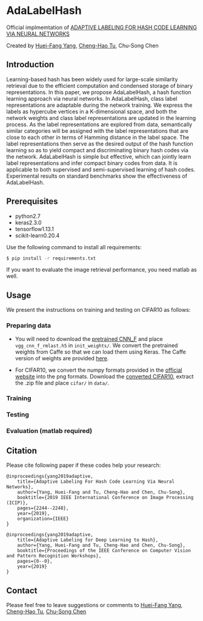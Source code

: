 # AdaLabelHash
Official implmemtation of [ADAPTIVE LABELING FOR HASH CODE LEARNING VIA NEURAL NETWORKS](https://ieeexplore.ieee.org/document/8803011)

Created by [Huei-Fang Yang](https://github.com/hueifang), [Cheng-Hao Tu](https://github.com/andytu28), Chu-Song Chen 

## Introduction 
Learning-based hash has been widely used for large-scale similarity retrieval due to the efficient computation and condensed storage of binary representations. In this paper, we propose AdaLabelHash, a hash function learning approach via neural networks. In AdaLabelHash, class label representations are adaptable during the network training. We express the labels as hypercube vertices in a K-dimensional space, and both the network weights and class label representations are updated in the learning process. As the label representations are explored from data, semantically similar categories will be assigned with the label representations that are close to each other in terms of Hamming distance in the label space. The label representations then serve as the desired output of the hash function learning so as to yield compact and discriminating binary hash codes via the network. AdaLabelHash is simple but effective, which can jointly learn label representations and infer compact binary codes from data. It is applicable to both supervised and semi-supervised learning of hash codes. Experimental results on standard benchmarks show the effectiveness of AdaLabelHash.


## Prerequisites 
* python2.7
* keras2.3.0
* tensorflow1.13.1
* scikit-learn0.20.4

Use the following command to install all requirements: 
```bash
$ pip install -r requirements.txt
```

If you want to evaluate the image retrieval performance, you need matlab as well. 


## Usage

We present the instructions on training and testing on CIFAR10 as follows: 

### Preparing data

* You will need to download the [pretrained CNN_F](https://drive.google.com/open?id=1HJ8UdIwNt_pGricAM7LfnVeGCgMZHIY4) and place `vgg_cnn_f_rmlast.h5` in `init_weights/`. 
We convert the pretrained weights from Caffe so that we can load them using Keras. The Caffe version of weights are provided [here](https://gist.github.com/ksimonyan/a32c9063ec8e1118221a). 

* For CIFAR10, we convert the numpy formats provided in the [official website](https://www.cs.toronto.edu/~kriz/cifar.html) into the png formats. 
Download the [converted CIFAR10](https://drive.google.com/open?id=1Zy72S74AGDAX-OjLqR5NrVUmMCy653pT), extract the .zip file and place `cifar/` in `data/`. 

### Training 

### Testing 

### Evaluation (matlab required)


## Citation 
Please cite following paper if these codes help your research:
    
    @inproceedings{yang2019adaptive,
        title={Adaptive Labeling For Hash Code Learning Via Neural Networks},
        author={Yang, Huei-Fang and Tu, Cheng-Hao and Chen, Chu-Song},
        booktitle={2019 IEEE International Conference on Image Processing (ICIP)},
        pages={2244--2248},
        year={2019},
        organization={IEEE}
    }

    @inproceedings{yang2019adaptive,
        title={Adaptive Labeling for Deep Learning to Hash},
        author={Yang, Huei-Fang and Tu, Cheng-Hao and Chen, Chu-Song},
        booktitle={Proceedings of the IEEE Conference on Computer Vision and Pattern Recognition Workshops},
        pages={0--0},
        year={2019}
    }


## Contact 
Please feel free to leave suggestions or comments to [Huei-Fang Yang](https://sites.google.com/site/hueifang/home), [Cheng-Hao Tu](andytu28@iis.sinica.edu.tw), [Chu-Song Chen](song@iis.sinica.edu.tw)
